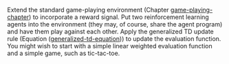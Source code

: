 

Extend the standard game-playing environment
(Chapter <a class="chapterRef" href="{{site.baseurl}}/game-playing-exercises/">game-playing-chapter</a>) to incorporate a reward
signal. Put two reinforcement learning agents into the environment (they
may, of course, share the agent program) and have them play against each
other. Apply the generalized TD update rule
(Equation (<a class="equationRef" title="" href="#">generalized-td-equation</a>)) to update the
evaluation function. You might wish to start with a simple linear
weighted evaluation function and a simple game, such as tic-tac-toe.
